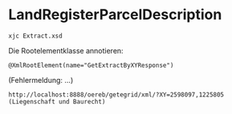 # LandRegisterParcelDescription

```
xjc Extract.xsd
```

Die Rootelementklasse annotieren:
```
@XmlRootElement(name="GetExtractByXYResponse")
```
(Fehlermeldung: ...)

```
http://localhost:8888/oereb/getegrid/xml/?XY=2598097,1225805 (Liegenschaft und Baurecht)
```

